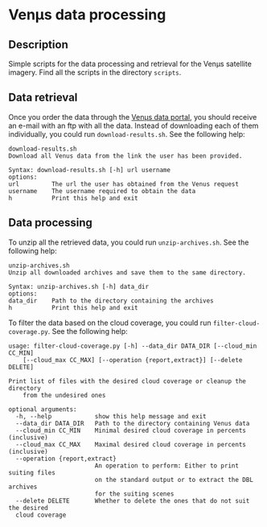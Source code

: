 # Venµs data processing

## Description

Simple scripts for the data processing and retrieval for the Venµs satellite
imagery. Find all the scripts in the directory `scripts`.

## Data retrieval

Once you order the data through
the [Venµs data portal](https://venus.bgu.ac.il/venus/), you should receive
an e-mail with an ftp with all the data. Instead of downloading each of them
individually, you could run `download-results.sh`. See the following help:

```
download-results.sh
Download all Venus data from the link the user has been provided.

Syntax: download-results.sh [-h] url username
options:
url         The url the user has obtained from the Venus request
username    The username required to obtain the data
h           Print this help and exit
```

## Data processing

To unzip all the retrieved data, you could run `unzip-archives.sh`. See
the following help:

```
unzip-archives.sh
Unzip all downloaded archives and save them to the same directory.

Syntax: unzip-archives.sh [-h] data_dir
options:
data_dir    Path to the directory containing the archives
h           Print this help and exit
```

To filter the data based on the cloud coverage, you could run
`filter-cloud-coverage.py`. See the following help:

```
usage: filter-cloud-coverage.py [-h] --data_dir DATA_DIR [--cloud_min CC_MIN]
    [--cloud_max CC_MAX] [--operation {report,extract}] [--delete DELETE]

Print list of files with the desired cloud coverage or cleanup the directory
    from the undesired ones

optional arguments:
  -h, --help            show this help message and exit
  --data_dir DATA_DIR   Path to the directory containing Venus data
  --cloud_min CC_MIN    Minimal desired cloud coverage in percents (inclusive)
  --cloud_max CC_MAX    Maximal desired cloud coverage in percents (inclusive)
  --operation {report,extract}
                        An operation to perform: Either to print suiting files
                        on the standard output or to extract the DBL archives
                        for the suiting scenes
  --delete DELETE       Whether to delete the ones that do not suit the desired
  cloud coverage
```
